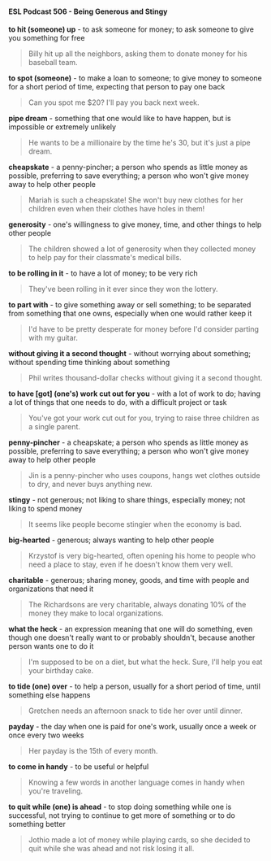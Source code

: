 #### ESL Podcast 506 - Being Generous and Stingy

**to hit (someone) up** - to ask someone for money; to ask someone to give you
something for free

> Billy hit up all the neighbors, asking them to donate money for his baseball
team.

**to spot (someone)** - to make a loan to someone; to give money to someone for
a short period of time, expecting that person to pay one back

> Can you spot me $20? I'll pay you back next week.

**pipe dream** - something that one would like to have happen, but is impossible or
extremely unlikely

> He wants to be a millionaire by the time he's 30, but it's just a pipe dream.

**cheapskate** - a penny-pincher; a person who spends as little money as
possible, preferring to save everything; a person who won't give money away to
help other people

> Mariah is such a cheapskate! She won't buy new clothes for her children even
when their clothes have holes in them!

**generosity** - one's willingness to give money, time, and other things to help
other people

> The children showed a lot of generosity when they collected money to help pay
for their classmate's medical bills.

**to be rolling in it** - to have a lot of money; to be very rich

> They've been rolling in it ever since they won the lottery.

**to part with** - to give something away or sell something; to be separated from
something that one owns, especially when one would rather keep it

> I'd have to be pretty desperate for money before I'd consider parting with my
guitar.

**without giving it a second thought** - without worrying about something;
without spending time thinking about something

> Phil writes thousand-dollar checks without giving it a second thought.

**to have [got] (one's) work cut out for you** - with a lot of work to do; having a
lot of things that one needs to do, with a difficult project or task

> You've got your work cut out for you, trying to raise three children as a single
parent.

**penny-pincher** - a cheapskate; a person who spends as little money as
possible, preferring to save everything; a person who won't give money away to
help other people

> Jin is a penny-pincher who uses coupons, hangs wet clothes outside to dry,
and never buys anything new.

**stingy** - not generous; not liking to share things, especially money; not liking to
spend money

> It seems like people become stingier when the economy is bad.

**big-hearted** - generous; always wanting to help other people

> Krzystof is very big-hearted, often opening his home to people who need a
place to stay, even if he doesn't know them very well.

**charitable** - generous; sharing money, goods, and time with people and
organizations that need it

> The Richardsons are very charitable, always donating 10% of the money they
make to local organizations.

**what the heck** - an expression meaning that one will do something, even though
one doesn't really want to or probably shouldn't, because another person wants
one to do it

> I'm supposed to be on a diet, but what the heck. Sure, I'll help you eat your
birthday cake.

**to tide (one) over** - to help a person, usually for a short period of time, until
something else happens

> Gretchen needs an afternoon snack to tide her over until dinner.

**payday** - the day when one is paid for one's work, usually once a week or once
every two weeks

> Her payday is the 15th
of every month.

**to come in handy** - to be useful or helpful

> Knowing a few words in another language comes in handy when you're
traveling.

**to quit while (one) is ahead** - to stop doing something while one is successful,
not trying to continue to get more of something or to do something better

> Jothio made a lot of money while playing cards, so she decided to quit while
she was ahead and not risk losing it all.

